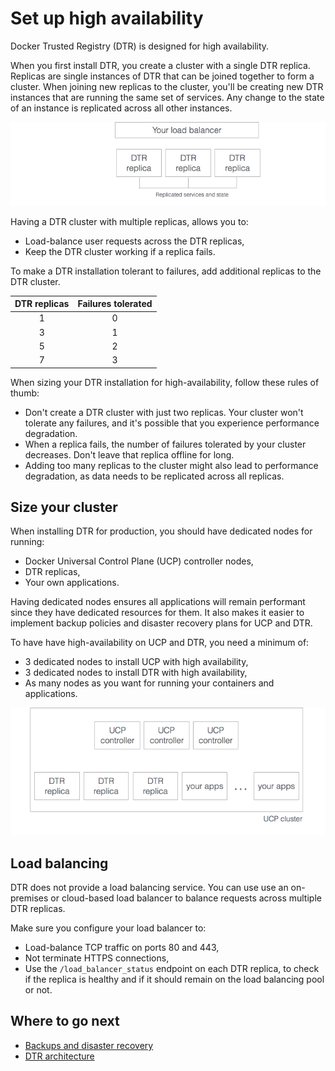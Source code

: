 <!--[metadata]>
+++
aliases = ["/docker-trusted-registry/high-availability/high-availability/"]
title = "Set up high availability"
description = "Learn how to set up Docker Trusted Registry for high availability."
keywords = ["docker, registry, high-availability, backup, recovery"]
[menu.main]
parent="dtr_menu_high_availability"
identifier="dtr_high_availability"
weight=0
+++
<![end-metadata]-->

# Set up high availability

Docker Trusted Registry (DTR) is designed for high availability.

When you first install DTR, you create a cluster with a single DTR replica.
Replicas are single instances of DTR that can be joined together to form a
cluster.
When joining new replicas to the cluster, you'll be creating new DTR instances
that are running the same set of services. Any change to the state of an
instance is replicated across all other instances.

![](../images/high-availability-1.png)

Having a DTR cluster with multiple replicas, allows you to:

* Load-balance user requests across the DTR replicas,
* Keep the DTR cluster working if a replica fails.

To make a DTR installation tolerant to failures, add additional replicas to
the DTR cluster.

| DTR replicas | Failures tolerated |
|:------------:|:------------------:|
|      1       |         0          |
|      3       |         1          |
|      5       |         2          |
|      7       |         3          |


When sizing your DTR installation for high-availability,
follow these rules of thumb:

* Don't create a DTR cluster with just two replicas. Your cluster
won't tolerate any failures, and it's possible that you experience performance
degradation.
* When a replica fails, the number of failures tolerated by your cluster
decreases. Don't leave that replica offline for long.
* Adding too many replicas to the cluster might also lead to performance
degradation, as data needs to be replicated across all replicas.

## Size your cluster

When installing DTR for production, you should have dedicated nodes for running:

* Docker Universal Control Plane (UCP) controller nodes,
* DTR replicas,
* Your own applications.

Having dedicated nodes ensures all applications will remain performant since
they have dedicated resources for them.
It also makes it easier to implement backup policies and disaster recovery
plans for UCP and DTR.

To have have high-availability on UCP and DTR, you need a minimum of:

* 3 dedicated nodes to install UCP with high availability,
* 3 dedicated nodes to install DTR with high availability,
* As many nodes as you want for running your containers and applications.


![](../images/high-availability-2.png)

## Load balancing

DTR does not provide a load balancing service. You can use use an on-premises
or cloud-based load balancer to balance requests across multiple DTR replicas.

Make sure you configure your load balancer to:

* Load-balance TCP traffic on ports 80 and 443,
* Not terminate HTTPS connections,
* Use the `/load_balancer_status` endpoint on each DTR replica, to check if
the replica is healthy and if it should remain on the load balancing pool or
not.

## Where to go next

* [Backups and disaster recovery](backups-and-disaster-recovery.md)
* [DTR architecture](../architecture.md)
